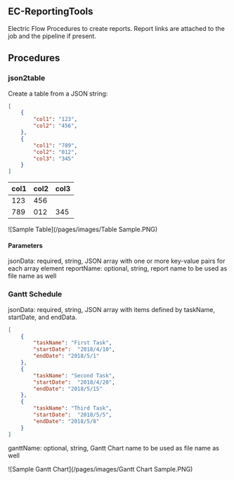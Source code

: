 ## EC-ReportingTools
Electric Flow Procedures to create reports.  Report links are attached to the job and the pipeline if present.

## Procedures
### json2table
Create a table from a JSON string:
```JSON
[
	{
		"col1": "123",
		"col2": "456",
	},
	{
		"col1": "789",
		"col2": "012",
		"col3": "345"
	}
]
```

col1 | col2 | col3
-----|------|-----
123|456
789|012|345

![Sample Table](/pages/images/Table Sample.PNG)

#### Parameters
jsonData: required, string, JSON array with one or more key-value pairs for each array element
reportName: optional, string, report name to be used as file name as well

### Gantt Schedule
jsonData: required, string, JSON array with items defined by taskName, startDate, and endData.
```JSON
[
	{
		"taskName": "First Task",
		"startDate":  "2018/4/10",
		"endDate": "2018/5/1"
	},
	{
		"taskName": "Second Task",
		"startDate":  "2018/4/20",
		"endDate": "2018/5/15"
	},
	{
		"taskName": "Third Task",
		"startDate":  "2018/5/5",
		"endDate": "2018/5/8"
	}
]
```
ganttName: optional, string, Gantt Chart name to be used as file name as well

![Sample Gantt Chart](/pages/images/Gantt Chart Sample.PNG)
